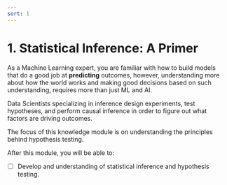 ```yaml
---
sort: 1
---
```


# 1. Statistical Inference: A Primer

As a Machine Learning expert, you are familiar with how to build models that do a good job at **predicting** outcomes, however, understanding more about how the world works and making good decisions based on such understanding, requires more than just ML and AI.

Data Scientists specializing in inference design experiments, test hypotheses, and perform causal inference in order to figure out what factors are driving outcomes.

The focus of this knowledge module is on understanding the principles behind hypothesis testing.

After this module, you will be able to:
- [ ] Develop and understanding of statistical inference and hypothesis testing.
 